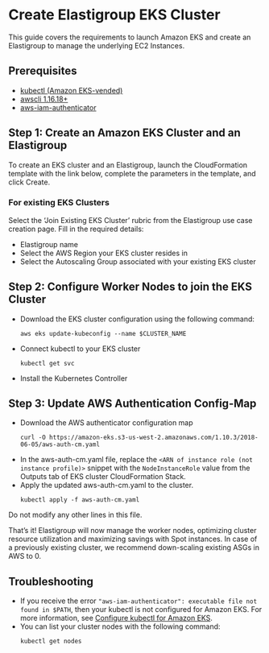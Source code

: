 # Create Elastigroup EKS Cluster

This guide covers the requirements to launch Amazon EKS and create an Elastigroup to manage the underlying EC2 Instances.

## Prerequisites

* [kubectl (Amazon EKS-vended)](https://docs.aws.amazon.com/eks/latest/userguide/install-kubectl.html)
* [awscli 1.16.18+](https://docs.aws.amazon.com/cli/latest/userguide/installing.html)
* [aws-iam-authenticator](https://docs.aws.amazon.com/eks/latest/userguide/configure-kubectl.html)

## Step 1: Create an Amazon EKS Cluster and an Elastigroup

To create an EKS cluster and an Elastigroup, launch the CloudFormation template with the link below, complete the parameters in the template, and click Create.

### For existing EKS Clusters

Select the ‘Join Existing EKS Cluster’ rubric from the Elastigroup use case creation page. Fill in the required details:

* Elastigroup name
* Select the AWS Region your EKS cluster resides in
* Select the Autoscaling Group associated with your existing EKS cluster

## Step 2: Configure Worker Nodes to join the EKS Cluster

* Download the EKS cluster configuration using the following command:
  ```
  aws eks update-kubeconfig --name $CLUSTER_NAME
  ```
* Connect kubectl to your EKS cluster
  ```
  kubectl get svc
  ```
* Install the Kubernetes Controller

## Step 3: Update AWS Authentication Config-Map

* Download the AWS authenticator configuration map
  ```
  curl -O https://amazon-eks.s3-us-west-2.amazonaws.com/1.10.3/2018-06-05/aws-auth-cm.yaml
  ```
* In the aws-auth-cm.yaml file, replace the `<ARN of instance role (not instance profile)>` snippet with the `NodeInstanceRole` value from the Outputs tab of EKS cluster CloudFormation Stack.
* Apply the updated aws-auth-cm.yaml to the cluster.
  ```
  kubectl apply -f aws-auth-cm.yaml
  ```

Do not modify any other lines in this file.

That’s it! Elastigroup will now manage the worker nodes, optimizing cluster resource utilization and maximizing savings with Spot instances.
In case of a previously existing cluster, we recommend down-scaling existing ASGs in AWS to 0.

## Troubleshooting

* If you receive the error `"aws-iam-authenticator": executable file not found in $PATH`, then your kubectl is not configured for Amazon EKS. For more information, see [Configure kubectl for Amazon EKS](https://docs.aws.amazon.com/eks/latest/userguide/configure-kubectl.html).
* You can list your cluster nodes with the following command:
  ```
  kubectl get nodes
  ```
